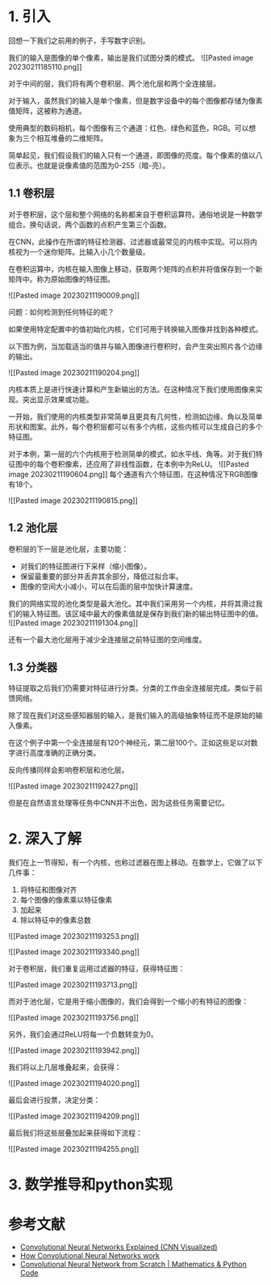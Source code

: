 # 1. 引入

回想一下我们之前用的例子，手写数字识别。

我们的输入是图像的单个像素，输出是我们试图分类的模式。
![[Pasted image 20230211185110.png]]

对于中间的层，我们将有两个卷积层、两个池化层和两个全连接层。

对于输入，虽然我们的输入是单个像素，但是数字设备中的每个图像都存储为像素值矩阵，这被称为通道。

使用典型的数码相机，每个图像有三个通道：红色、绿色和蓝色，RGB。可以想象为三个相互堆叠的二维矩阵。

简单起见，我们假设我们的输入只有一个通道，即图像的亮度。每个像素的值以八位表示。也就是说像素值的范围为0-255（暗-亮）。

## 1.1 卷积层

对于卷积层，这个层和整个网络的名称都来自于卷积运算符。通俗地说是一种数学组合。换句话说，两个函数的点积产生第三个函数。

在CNN，此操作在所谓的特征检测器、过滤器或最常见的内核中实现。可以将内核视为一个迷你矩阵。比输入小几个数量级。

在卷积运算中，内核在输入图像上移动，获取两个矩阵的点积并将值保存到一个新矩阵中。称为原始图像的特征图。

![[Pasted image 20230211190009.png]]

问题：如何检测到任何特征的呢？

如果使用特定配置中的值初始化内核，它们可用于转换输入图像并找到各种模式。

以下图为例，当加载适当的值并与输入图像进行卷积时，会产生突出照片各个边缘的输出。

![[Pasted image 20230211190204.png]]

内核本质上是进行快速计算和产生新输出的方法。在这种情况下我们使用图像来实现。突出显示效果或功能。

一开始，我们使用的内核类型非常简单且更具有几何性，检测如边缘、角以及简单形状和图案。此外，每个卷积层都可以有多个内核，这些内核可以生成自己的多个特征图。

对于本例，第一层的六个内核用于检测简单的模式，如水平线、角等。对于我们特征图中的每个卷积像素，还应用了非线性函数，在本例中为ReLU。
![[Pasted image 20230211190604.png]]
每个通道有六个特征图，在这种情况下RGB图像有18个。

![[Pasted image 20230211190815.png]]

## 1.2 池化层

卷积层的下一层是池化层，主要功能：
- 对我们的特征图进行下采样（缩小图像）。
- 保留最重要的部分并丢弃其余部分，降低过拟合率。
- 图像的空间大小减小，可以在后面的层中加快计算速度。

我们的网络实现的池化类型是最大池化。其中我们采用另一个内核，并将其滑过我们的输入特征图。该区域中最大的像素值就是保存到我们新的输出特征图中的值。
![[Pasted image 20230211191304.png]]


还有一个最大池化层用于减少全连接层之前特征图的空间维度。

## 1.3 分类器

特征提取之后我们仍需要对特征进行分类。分类的工作由全连接层完成。类似于前馈网络。

除了现在我们对这些感知器层的输入，是我们输入的高级抽象特征而不是原始的输入像素。

在这个例子中第一个全连接层有120个神经元，第二层100个。正如这些足以对数字进行高度准确的正确分类。

反向传播同样会影响卷积层和池化层。

![[Pasted image 20230211192427.png]]



但是在自然语言处理等任务中CNN并不出色，因为这些任务需要记忆。

# 2. 深入了解

我们在上一节得知，有一个内核，也称过滤器在图上移动。在数学上，它做了以下几件事：
1. 将特征和图像对齐
2. 每个图像的像素乘以特征像素
3. 加起来
4. 除以特征中的像素总数

![[Pasted image 20230211193253.png]]

![[Pasted image 20230211193340.png]]

对于卷积层，我们重复运用过滤器的特征，获得特征图：

![[Pasted image 20230211193713.png]]

而对于池化层，它是用于缩小图像的，我们会得到一个缩小的有特征的图像：

![[Pasted image 20230211193756.png]]

另外，我们会通过ReLU将每一个负数转变为0。

![[Pasted image 20230211193942.png]]

我们将以上几层堆叠起来，会获得：

![[Pasted image 20230211194020.png]]

最后会进行投票，决定分类：

![[Pasted image 20230211194209.png]]

最后我们将这些层叠加起来获得如下流程：

![[Pasted image 20230211194255.png]]

# 3. 数学推导和python实现





# 参考文献

- [Convolutional Neural Networks Explained (CNN Visualized)](https://www.youtube.com/watch?v=pj9-rr1wDhM)
- [ How Convolutional Neural Networks work](https://www.youtube.com/watch?v=FmpDIaiMIeA)
- [Convolutional Neural Network from Scratch | Mathematics & Python Code](https://www.youtube.com/watch?v=Lakz2MoHy6o)
